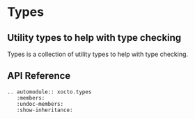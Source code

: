 # Types

## Utility types to help with type checking

Types is a collection of utility types to help with type checking.

## API Reference

```{eval-rst}
.. automodule:: xocto.types
   :members:
   :undoc-members:
   :show-inheritance:
```
